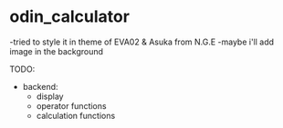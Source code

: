 # odin_calculator

-tried to style it in theme of EVA02 & Asuka from N.G.E 
-maybe i'll add image in the background

TODO:
- backend:
    - display
    - operator functions
    - calculation functions